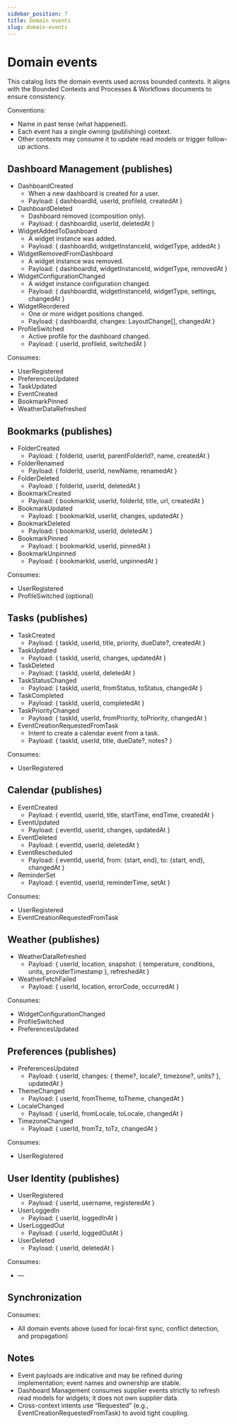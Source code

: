 ```yaml
---
sidebar_position: 7
title: Domain events
slug: domain-events
---
```


# Domain events

This catalog lists the domain events used across bounded contexts. It aligns with the Bounded Contexts and Processes &
Workflows documents to ensure consistency.

Conventions:

- Name in past tense (what happened).
- Each event has a single owning (publishing) context.
- Other contexts may consume it to update read models or trigger follow-up actions.

## Dashboard Management (publishes)

- DashboardCreated
    - When a new dashboard is created for a user.
    - Payload: \{ dashboardId, userId, profileId, createdAt \}
- DashboardDeleted
    - Dashboard removed (composition only).
    - Payload: \{ dashboardId, userId, deletedAt \}
- WidgetAddedToDashboard
    - A widget instance was added.
    - Payload: \{ dashboardId, widgetInstanceId, widgetType, addedAt \}
- WidgetRemovedFromDashboard
    - A widget instance was removed.
    - Payload: \{ dashboardId, widgetInstanceId, widgetType, removedAt \}
- WidgetConfigurationChanged
    - A widget instance configuration changed.
    - Payload: \{ dashboardId, widgetInstanceId, widgetType, settings, changedAt \}
- WidgetReordered
    - One or more widget positions changed.
    - Payload: \{ dashboardId, changes: LayoutChange[], changedAt \}
- ProfileSwitched
    - Active profile for the dashboard changed.
    - Payload: \{ userId, profileId, switchedAt \}

Consumes:

- UserRegistered
- PreferencesUpdated
- TaskUpdated
- EventCreated
- BookmarkPinned
- WeatherDataRefreshed

## Bookmarks (publishes)

- FolderCreated
    - Payload: \{ folderId, userId, parentFolderId?, name, createdAt \}
- FolderRenamed
    - Payload: \{ folderId, userId, newName, renamedAt \}
- FolderDeleted
    - Payload: \{ folderId, userId, deletedAt \}
- BookmarkCreated
    - Payload: \{ bookmarkId, userId, folderId, title, url, createdAt \}
- BookmarkUpdated
    - Payload: \{ bookmarkId, userId, changes, updatedAt \}
- BookmarkDeleted
    - Payload: \{ bookmarkId, userId, deletedAt \}
- BookmarkPinned
    - Payload: \{ bookmarkId, userId, pinnedAt \}
- BookmarkUnpinned
    - Payload: \{ bookmarkId, userId, unpinnedAt \}

Consumes:

- UserRegistered
- ProfileSwitched (optional)

## Tasks (publishes)

- TaskCreated
    - Payload: \{ taskId, userId, title, priority, dueDate?, createdAt \}
- TaskUpdated
    - Payload: \{ taskId, userId, changes, updatedAt \}
- TaskDeleted
    - Payload: \{ taskId, userId, deletedAt \}
- TaskStatusChanged
    - Payload: \{ taskId, userId, fromStatus, toStatus, changedAt \}
- TaskCompleted
    - Payload: \{ taskId, userId, completedAt \}
- TaskPriorityChanged
    - Payload: \{ taskId, userId, fromPriority, toPriority, changedAt \}
- EventCreationRequestedFromTask
    - Intent to create a calendar event from a task.
    - Payload: \{ taskId, userId, title, dueDate?, notes? \}

Consumes:

- UserRegistered

## Calendar (publishes)

- EventCreated
    - Payload: \{ eventId, userId, title, startTime, endTime, createdAt \}
- EventUpdated
    - Payload: \{ eventId, userId, changes, updatedAt \}
- EventDeleted
    - Payload: \{ eventId, userId, deletedAt \}
- EventRescheduled
    - Payload: \{ eventId, userId, from: \{start, end\}, to: \{start, end\}, changedAt \}
- ReminderSet
    - Payload: \{ eventId, userId, reminderTime, setAt \}

Consumes:

- UserRegistered
- EventCreationRequestedFromTask

## Weather (publishes)

- WeatherDataRefreshed
    - Payload: \{ userId, location, snapshot: \{ temperature, conditions, units, providerTimestamp \}, refreshedAt \}
- WeatherFetchFailed
    - Payload: \{ userId, location, errorCode, occurredAt \}

Consumes:

- WidgetConfigurationChanged
- ProfileSwitched
- PreferencesUpdated

## Preferences (publishes)

- PreferencesUpdated
    - Payload: \{ userId, changes: \{ theme?, locale?, timezone?, units? \}, updatedAt \}
- ThemeChanged
    - Payload: \{ userId, fromTheme, toTheme, changedAt \}
- LocaleChanged
    - Payload: \{ userId, fromLocale, toLocale, changedAt \}
- TimezoneChanged
    - Payload: \{ userId, fromTz, toTz, changedAt \}

Consumes:

- UserRegistered

## User Identity (publishes)

- UserRegistered
    - Payload: \{ userId, username, registeredAt \}
- UserLoggedIn
    - Payload: \{ userId, loggedInAt \}
- UserLoggedOut
    - Payload: \{ userId, loggedOutAt \}
- UserDeleted
    - Payload: \{ userId, deletedAt \}

Consumes:

- —

## Synchronization

Consumes:

- All domain events above (used for local-first sync, conflict detection, and propagation)

## Notes

- Event payloads are indicative and may be refined during implementation; event names and ownership are stable.
- Dashboard Management consumes supplier events strictly to refresh read models for widgets; it does not own supplier
  data.
- Cross-context intents use “Requested” (e.g., EventCreationRequestedFromTask) to avoid tight coupling.
